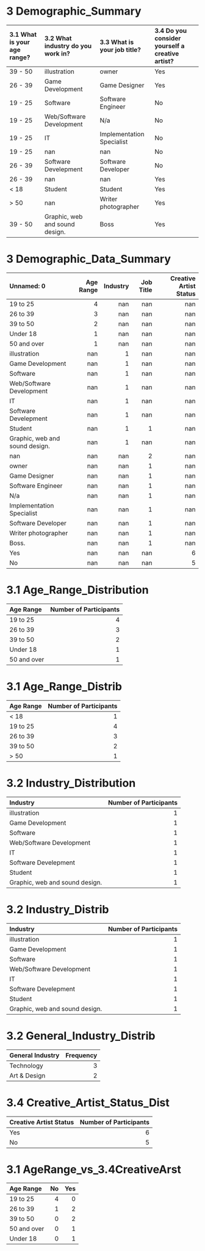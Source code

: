 # 3 Demographic_Summary

| 3.1 What is your age range?   | 3.2 What industry do you work in?   | 3.3 What is your job title?   | 3.4 Do you consider yourself a creative artist?   |
|:------------------------------|:------------------------------------|:------------------------------|:--------------------------------------------------|
| 39 - 50                       | illustration                        | owner                         | Yes                                               |
| 26 - 39                       | Game Development                    | Game Designer                 | Yes                                               |
| 19 - 25                       | Software                            | Software Engineer             | No                                                |
| 19 - 25                       | Web/Software Development            | N/a                           | No                                                |
| 19 - 25                       | IT                                  | Implementation Specialist     | No                                                |
| 19 - 25                       | nan                                 | nan                           | No                                                |
| 26 - 39                       | Software Develepment                | Software Developer            | No                                                |
| 26 - 39                       | nan                                 | nan                           | Yes                                               |
| < 18                          | Student                             | Student                       | Yes                                               |
| > 50                          | nan                                 | Writer photographer           | Yes                                               |
| 39 - 50                       | Graphic, web and sound design.      | Boss                          | Yes                                               |

# 3 Demographic_Data_Summary

| Unnamed: 0                     |   Age Range |   Industry |   Job Title |   Creative Artist Status |
|:-------------------------------|------------:|-----------:|------------:|-------------------------:|
| 19 to 25                       |           4 |        nan |         nan |                      nan |
| 26 to 39                       |           3 |        nan |         nan |                      nan |
| 39 to 50                       |           2 |        nan |         nan |                      nan |
| Under 18                       |           1 |        nan |         nan |                      nan |
| 50 and over                    |           1 |        nan |         nan |                      nan |
| illustration                   |         nan |          1 |         nan |                      nan |
| Game Development               |         nan |          1 |         nan |                      nan |
| Software                       |         nan |          1 |         nan |                      nan |
| Web/Software Development       |         nan |          1 |         nan |                      nan |
| IT                             |         nan |          1 |         nan |                      nan |
| Software Develepment           |         nan |          1 |         nan |                      nan |
| Student                        |         nan |          1 |           1 |                      nan |
| Graphic, web and sound design. |         nan |          1 |         nan |                      nan |
| nan                            |         nan |        nan |           2 |                      nan |
| owner                          |         nan |        nan |           1 |                      nan |
| Game Designer                  |         nan |        nan |           1 |                      nan |
| Software Engineer              |         nan |        nan |           1 |                      nan |
| N/a                            |         nan |        nan |           1 |                      nan |
| Implementation Specialist      |         nan |        nan |           1 |                      nan |
| Software Developer             |         nan |        nan |           1 |                      nan |
| Writer photographer            |         nan |        nan |           1 |                      nan |
| Boss.                          |         nan |        nan |           1 |                      nan |
| Yes                            |         nan |        nan |         nan |                        6 |
| No                             |         nan |        nan |         nan |                        5 |

# 3.1 Age_Range_Distribution

| Age Range   |   Number of Participants |
|:------------|-------------------------:|
| 19 to 25    |                        4 |
| 26 to 39    |                        3 |
| 39 to 50    |                        2 |
| Under 18    |                        1 |
| 50 and over |                        1 |

# 3.1 Age_Range_Distrib

| Age Range   |   Number of Participants |
|:------------|-------------------------:|
| < 18        |                        1 |
| 19 to 25    |                        4 |
| 26 to 39    |                        3 |
| 39 to 50    |                        2 |
| > 50        |                        1 |

# 3.2 Industry_Distribution

| Industry                       |   Number of Participants |
|:-------------------------------|-------------------------:|
| illustration                   |                        1 |
| Game Development               |                        1 |
| Software                       |                        1 |
| Web/Software Development       |                        1 |
| IT                             |                        1 |
| Software Develepment           |                        1 |
| Student                        |                        1 |
| Graphic, web and sound design. |                        1 |

# 3.2 Industry_Distrib

| Industry                       |   Number of Participants |
|:-------------------------------|-------------------------:|
| illustration                   |                        1 |
| Game Development               |                        1 |
| Software                       |                        1 |
| Web/Software Development       |                        1 |
| IT                             |                        1 |
| Software Develepment           |                        1 |
| Student                        |                        1 |
| Graphic, web and sound design. |                        1 |

# 3.2 General_Industry_Distrib

| General Industry   |   Frequency |
|:-------------------|------------:|
| Technology         |           3 |
| Art & Design       |           2 |

# 3.4 Creative_Artist_Status_Dist

| Creative Artist Status   |   Number of Participants |
|:-------------------------|-------------------------:|
| Yes                      |                        6 |
| No                       |                        5 |

# 3.1 AgeRange_vs_3.4CreativeArst

| Age Range   |   No |   Yes |
|:------------|-----:|------:|
| 19 to 25    |    4 |     0 |
| 26 to 39    |    1 |     2 |
| 39 to 50    |    0 |     2 |
| 50 and over |    0 |     1 |
| Under 18    |    0 |     1 |

